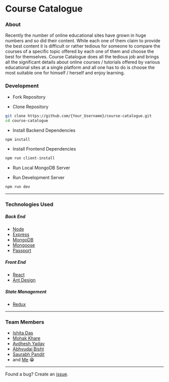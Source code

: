 # Course Catalogue

### About

Recently the number of online educational sites have grown in huge numbers and so did their content. While each one of them claim to provide the best content it is difficult or rather tedious for someone to compare the courses of a specific topic offered by each one of them and choose the best for themselves.
Course Catalogue does all the tedious job and brings all the significant details about online courses / tutorials offered by various educational sites at a single platform and all one has to do is choose the most suitable one for himself / herself and enjoy learning.

### Development

-   Fork Repository

-   Clone Repository

```sh
git clone https://github.com/{Your_Username}/course-catalogue.git
cd course-catalogue
```

-   Install Backend Dependencies

```sh
npm install
```

-   Install Frontend Dependencies

```sh
npm run client-install
```

-   Run Local MongoDB Server

-   Run Development Server

```sh
npm run dev
```

---

### Technologies Used

##### Back End

-   [Node](https://nodejs.org)
-   [Express](http://expressjs.com)
-   [MongoDB](http://mongodb.com)
-   [Mongoose](http://mongoosejs.com)
-   [Passport](http://www.passportjs.org/)

##### Front End

-   [React](https://reactjs.org)
-   [Ant Design](https://ant.design)

##### State Management

-   [Redux](https://redux.js.org)

---

### Team Members

-   [Ishita Das](https://github.com/ishita27)
-   [Mohak Khare](https://github.com/violentdelight)
-   [Avdhesh Yadav](https://github.com/avi-spc)
-   [Abhyudai Bisht](https://github.com/Midnight-28)
-   [Saurabh Pandit](https://github.com/sp427661)
-   and [Me](https://github.com/PiyushPawar17) :grin:

---

Found a bug? Create an [issue](https://github.com/PiyushPawar17/course-catalogue/issues).

